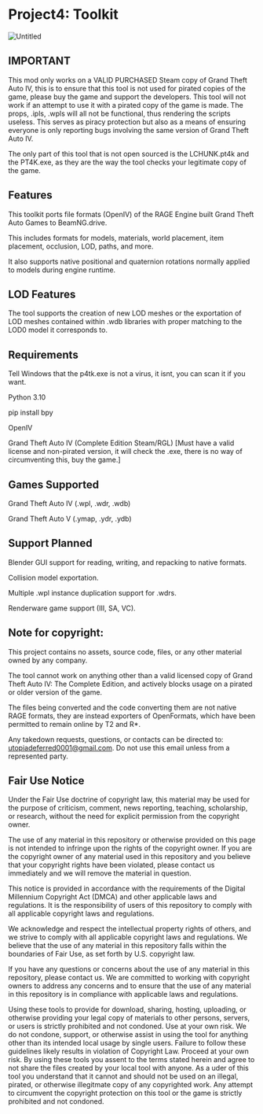 # Project4: Toolkit
![Untitled](https://user-images.githubusercontent.com/122072742/216810531-f371fdc5-3dca-48b1-b5c8-b27ab0d578a2.png)


## IMPORTANT
This mod only works on a VALID PURCHASED Steam copy of Grand Theft Auto IV, this is to ensure that this tool is not used for pirated copies of the game, please buy the game and support the developers. This tool will not work if an attempt to use it with a pirated copy of the game is made. The props, .ipls, .wpls will all not be functional, thus rendering the scripts useless. This serves as piracy protection but also as a means of ensuring everyone is only reporting bugs involving the same version of Grand Theft Auto IV. 

The only part of this tool that is not open sourced is the LCHUNK.pt4k and the PT4K.exe, as they are the way the tool checks your legitimate copy of the game.

## Features

This toolkit ports file formats (OpenIV) of the RAGE Engine built Grand Theft Auto Games to BeamNG.drive.

This includes formats for models, materials, world placement, item placement, occlusion, LOD, paths, and more.

It also supports native positional and quaternion rotations normally applied to models during engine runtime. 

## LOD Features
The tool supports the creation of new LOD meshes or the exportation of LOD meshes contained within .wdb libraries with proper matching to the LOD0 model it corresponds to.

## Requirements
Tell Windows that the p4tk.exe is not a virus, it isnt, you can scan it if you want.

Python 3.10

pip install bpy

OpenIV

Grand Theft Auto IV (Complete Edition Steam/RGL) [Must have a valid license and non-pirated version, it will check the .exe, there is no way of circumventing this, buy the game.]

## Games Supported
Grand Theft Auto IV (.wpl, .wdr, .wdb)

Grand Theft Auto V (.ymap, .ydr, .ydb)

## Support Planned
Blender GUI support for reading, writing, and repacking to native formats.

Collision model exportation.

Multiple .wpl instance duplication support for .wdrs.

Renderware game support (III, SA, VC).

## Note for copyright:

This project contains no assets, source code, files, or any other material owned by any company. 

The tool cannot work on anything other than a valid licensed copy of Grand Theft Auto IV: The Complete Edition, and actively blocks usage on a pirated or older version of the game.

The files being converted and the code converting them are not native RAGE formats, they are instead exporters of OpenFormats, which have been permitted to remain online by T2 and R*.

Any takedown requests, questions, or contacts can be directed to: utopiadeferred0001@gmail.com. Do not use this email unless from a represented party.

## Fair Use Notice

Under the Fair Use doctrine of copyright law, this material may be used for the purpose of criticism, comment, news reporting, teaching, scholarship, or research, without the need for explicit permission from the copyright owner.

The use of any material in this repository or otherwise provided on this page is not intended to infringe upon the rights of the copyright owner. If you are the copyright owner of any material used in this repository and you believe that your copyright rights have been violated, please contact us immediately and we will remove the material in question.

This notice is provided in accordance with the requirements of the Digital Millennium Copyright Act (DMCA) and other applicable laws and regulations. It is the responsibility of users of this repository to comply with all applicable copyright laws and regulations.

We acknowledge and respect the intellectual property rights of others, and we strive to comply with all applicable copyright laws and regulations. We believe that the use of any material in this repository falls within the boundaries of Fair Use, as set forth by U.S. copyright law.

If you have any questions or concerns about the use of any material in this repository, please contact us. We are committed to working with copyright owners to address any concerns and to ensure that the use of any material in this repository is in compliance with applicable laws and regulations.

Using these tools to provide for download, sharing, hosting, uploading, or otherwise providing your legal copy of materials to other persons, servers, or users is strictly prohibited and not condoned. Use at your own risk. We do not condone, support, or otherwise assist in using the tool for anything other than its intended local usage by single users. Failure to follow these guidelines likely results in violation of Copyright Law. Proceed at your own risk. By using these tools you assent to the terms stated herein and agree to not share the files created by your local tool with anyone. As a uder of this tool you understand that it cannot and should not be used on an illegal, pirated, or otherwise illegitmate copy of any copyrighted work. Any attempt to circumvent the copyright protection on this tool or the game is strictly prohibited and not condoned.
